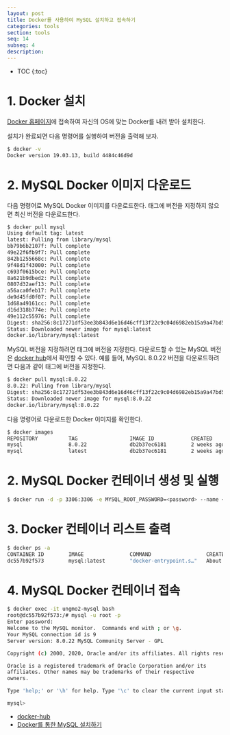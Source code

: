 ```yaml
---
layout: post
title: Docker를 사용하여 MySQL 설치하고 접속하기
categories: tools
section: tools
seq: 14
subseq: 4
description:
---
```


* TOC
{:toc}

# 1. Docker 설치

[Docker 홈페이지](https://www.docker.com/products/docker-desktop)에 접속하여 자신의 OS에 맞는 Docker를 내려 받아 설치한다.

설치가 완료되면 다음 명령어를 실행하여 버전을 출력해 보자.

```bash
$ docker -v
Docker version 19.03.13, build 4484c46d9d
```

# 2. MySQL Docker 이미지 다운로드

다음 명령어로 MySQL Docker 이미지를 다운로드한다. 태그에 버전을 지정하지 않으면 최신 버전을 다운로드한다.

```bash
$ docker pull mysql
Using default tag: latest
latest: Pulling from library/mysql
bb79b6b2107f: Pull complete
49e22f6fb9f7: Pull complete
842b1255668c: Pull complete
9f48d1f43000: Pull complete
c693f0615bce: Pull complete
8a621b9dbed2: Pull complete
0807d32aef13: Pull complete
a56aca0feb17: Pull complete
de9d45fd0f07: Pull complete
1d68a49161cc: Pull complete
d16d318b774e: Pull complete
49e112c55976: Pull complete
Digest: sha256:8c17271df53ee3b843d6e16d46cff13f22c9c04d6982eb15a9a47bd5c9ac7e2d
Status: Downloaded newer image for mysql:latest
docker.io/library/mysql:latest
```

MySQL 버전을 지정하려면 태그에 버전을 지정한다. 다운로드할 수 있는 MySQL 버전은 [docker hub](https://hub.docker.com/_/mysql/?tab=tags)에서 확인할 수 있다. 예를 들어, MySQL 8.0.22 버전을 다운로드하려면 다음과 같이 태그에 버전을 지정한다.

```bash
$ docker pull mysql:8.0.22
8.0.22: Pulling from library/mysql
Digest: sha256:8c17271df53ee3b843d6e16d46cff13f22c9c04d6982eb15a9a47bd5c9ac7e2d
Status: Downloaded newer image for mysql:8.0.22
docker.io/library/mysql:8.0.22
```

다음 명령어로 다운로드한 Docker 이미지를 확인한다.

```bash
$ docker images
REPOSITORY          TAG                 IMAGE ID            CREATED             SIZE
mysql               8.0.22              db2b37ec6181        2 weeks ago         545MB
mysql               latest              db2b37ec6181        2 weeks ago         545MB
```

# 2. MySQL Docker 컨테이너 생성 및 실행

```bash
$ docker run -d -p 3306:3306 -e MYSQL_ROOT_PASSWORD=<password> --name <ungmo2-mysql> mysql:latest --character-set-server=utf8mb4 --collation-server=utf8mb4_unicode_ci
```

# 3. Docker 컨테이너 리스트 출력


```bash
$ docker ps -a
CONTAINER ID        IMAGE               COMMAND                  CREATED              STATUS              PORTS                               NAMES
dc557b92f573        mysql:latest        "docker-entrypoint.s…"   About a minute ago   Up About a minute   0.0.0.0:3306->3306/tcp, 33060/tcp   ungmo2-mysql
```

# 4. MySQL Docker 컨테이너 접속

```bash
$ docker exec -it ungmo2-mysql bash
root@dc557b92f573:/# mysql -u root -p
Enter password:
Welcome to the MySQL monitor.  Commands end with ; or \g.
Your MySQL connection id is 9
Server version: 8.0.22 MySQL Community Server - GPL

Copyright (c) 2000, 2020, Oracle and/or its affiliates. All rights reserved.

Oracle is a registered trademark of Oracle Corporation and/or its
affiliates. Other names may be trademarks of their respective
owners.

Type 'help;' or '\h' for help. Type '\c' to clear the current input statement.

mysql>
```

- [docker-hub](https://hub.docker.com/_/mysql?tab=description)
- [Docker를 통한 MySQL 설치하기](http://jmlim.github.io/docker/2019/07/30/docker-mysql-setup)


